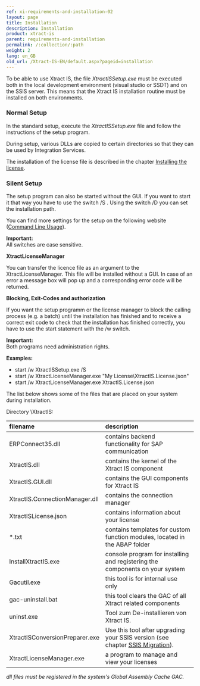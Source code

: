 ```yaml
---
ref: xi-requirements-and-installation-02
layout: page
title: Installation
description: Installation
product: xtract-is
parent: requirements-and-installation
permalink: /:collection/:path
weight: 2
lang: en_GB
old_url: /Xtract-IS-EN/default.aspx?pageid=installation
---
```

To be able to use Xtract IS, the file *XtractISSetup.exe* must be executed both in the local development environment (visual studio or SSDT) and on the SSIS server. This means that the Xtract IS installation routine must be installed on both environments.

### Normal Setup

In the standard setup, execute the *XtractISSetup.exe* file and follow the instructions of the setup program.

During setup, various DLLs are copied to certain directories so that they can be used by Integration Services. 

The installation of the license file is described in the chapter [Installing the license](https://help.theobald-software.com/en/xtract-is/requirements-and-installation/installing-the-license).

### Silent Setup

The setup program can also be started without the GUI. If you want to start it that way you have to use the switch /S . Using the switch /D you can set the installation path. 

You can find more settings for the setup on the following website ([Command Line Usage](http://nsis.sourceforge.net/Docs/Chapter3.html#3.2.1)).

**Important:**<br> All switches are case sensitive.

**XtractLicenseManager**

You can transfer the licence file as an argument to the XtractLicenseManager. This file will be installed without a GUI. In case of an error a message box will pop up and a corresponding error code will be returned. 

**Blocking, Exit-Codes and authorization**

If you want the setup programm or the license manager to block the calling process  (e.g. a batch) until the installation has finished and to receive a correct exit code to check that the installation has finished correctly, you have to use the start statement with the /w switch.

**Important:**<br> Both programs need administration rights.

**Examples:**

- start /w XtractISSetup.exe /S
- start /w XtractLicenseManager.exe "My License\XtractIS.License.json"
- start /w XtractLicenseManager.exe XtractIS.License.json


The list below shows some of the files that are placed on your system during installation.

Directory \XtractIS\:

|filename | description |
|:----|:---|
| ERPConnect35.dll | contains backend functionality for SAP communication |
| XtractIS.dll | contains the kernel of the Xtract IS component| 
| XtractIS.GUI.dll | contains the GUI components for Xtract IS|
| XtractIS.ConnectionManager.dll | contains the connection manager|
|XtractISLicense.json | contains information about your license|
| *.txt | contains templates for custom function modules, located in the ABAP folder|
| InstallXtractIS.exe | console program for installing and registering the components on your system|
| Gacutil.exe | this tool is for internal use only|
| gac-uninstall.bat | this tool clears the GAC of all Xtract related components|
| uninst.exe | Tool zum De-installieren von Xtract IS. |
| XtractISConversionPreparer.exe | Use this tool after upgrading your SSIS version (see chapter [SSIS Migration](https://help.theobald-software.com/de/xtract-is/voraussetzungen-und-installation/ssis-migration)).|
| XtractLicenseManager.exe | a program to manage and view your licenses |

 *dll files must be registered in the system's Global Assembly Cache GAC.*
<!--stackedit_data:
eyJoaXN0b3J5IjpbMTMzMDU1MzQ0MiwxNTkwNzMwODI0LC04Nz
M4MjYxMTgsMTIwNjk3NTgxMV19
-->